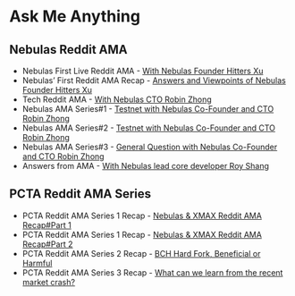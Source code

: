 # Ask Me Anything
## Nebulas Reddit AMA
- Nebulas First Live Reddit AMA - [With Nebulas Founder Hitters Xu](https://medium.com/nebulasio/live-reddit-ama-with-nebulas-founder-hitters-xu-46e8f1a89fa)
- Nebulas’ First Reddit AMA Recap - [Answers and Viewpoints of Nebulas Founder Hitters Xu](https://medium.com/nebulasio/nebulas-first-reddit-ama-recap-3f5b75c26c9a)
- Tech Reddit AMA - [With Nebulas CTO Robin Zhong](https://medium.com/nebulasio/tech-reddit-ama-ab0c87484773)
- Nebulas AMA Series#1 - [Testnet with Nebulas Co-Founder and CTO Robin Zhong](https://medium.com/nebulasio/nebulas-ama-series-1-testnet-e2b751fad48a)
- Nebulas AMA Series#2 - [Testnet with Nebulas Co-Founder and CTO Robin Zhong](https://medium.com/nebulasio/nebulas-ama-series-2-testnet-with-nebulas-co-founder-and-cto-robin-zhong-b54a1b33b85e)
- Nebulas AMA Series#3 - [General Question with Nebulas Co-Founder and CTO Robin Zhong](https://medium.com/nebulasio/nebulas-ama-series-3-general-question-with-nebulas-co-founder-and-cto-robin-zhong-329d01250e00)
- Answers from AMA - [With Nebulas lead core developer Roy Shang](https://medium.com/nebulasio/answers-from-the-ama-with-nebulas-lead-core-developer-roy-shang-c4382ac09424)
## PCTA Reddit AMA Series
- PCTA Reddit AMA Series 1 Recap - [Nebulas & XMAX Reddit AMA Recap#Part 1](https://medium.com/nebulasio/nebulas-xmax-reddit-ama-recap-part-1-332ef8ab3f46)
- PCTA Reddit AMA Series 1 Recap - [Nebulas & XMAX Reddit AMA Recap#Part 2](https://medium.com/nebulasio/nebulas-xmax-reddit-ama-recap-part-2-5f9275bf7ff7)
- PCTA Reddit AMA Series 2 Recap - [BCH Hard Fork, Beneficial or Harmful](https://medium.com/nebulasio/recap-of-pcta-reddit-ama-series-2-a02e811cd541)
- PCTA Reddit AMA Series 3 Recap - [What can we learn from the recent market crash?](https://medium.com/nebulasio/what-can-we-learn-from-the-recent-market-crash-pcta-data-experts-shared-their-sharp-insights-b2570af36a58)
